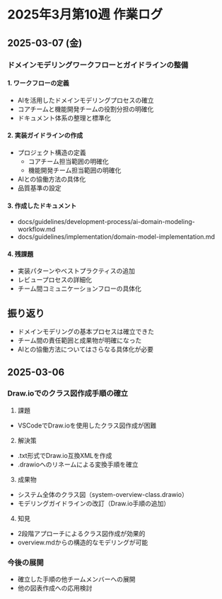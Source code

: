 # 2025年3月第10週 作業ログ

## 2025-03-07 (金)

### ドメインモデリングワークフローとガイドラインの整備

#### 1. ワークフローの定義

- AIを活用したドメインモデリングプロセスの確立
- コアチームと機能開発チームの役割分担の明確化
- ドキュメント体系の整理と標準化

#### 2. 実装ガイドラインの作成

- プロジェクト構造の定義
  - コアチーム担当範囲の明確化
  - 機能開発チーム担当範囲の明確化
- AIとの協働方法の具体化
- 品質基準の設定

#### 3. 作成したドキュメント

- docs/guidelines/development-process/ai-domain-modeling-workflow.md
- docs/guidelines/implementation/domain-model-implementation.md

#### 4. 残課題

- 実装パターンやベストプラクティスの追加
- レビュープロセスの詳細化
- チーム間コミュニケーションフローの具体化

## 振り返り

- ドメインモデリングの基本プロセスは確立できた
- チーム間の責任範囲と成果物が明確になった
- AIとの協働方法についてはさらなる具体化が必要

## 2025-03-06

### Draw.ioでのクラス図作成手順の確立

1. 課題

- VSCodeでDraw.ioを使用したクラス図作成が困難

2. 解決策

- .txt形式でDraw.io互換XMLを作成
- .drawioへのリネームによる変換手順を確立

3. 成果物

- システム全体のクラス図（system-overview-class.drawio）
- モデリングガイドラインの改訂（Draw.io手順の追加）

4. 知見

- 2段階アプローチによるクラス図作成が効果的
- overview.mdからの構造的なモデリングが可能

### 今後の展開

- 確立した手順の他チームメンバーへの展開
- 他の図表作成への応用検討
